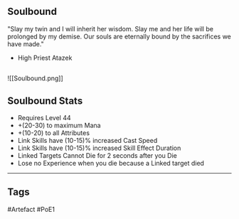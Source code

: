 ## Soulbound
"Slay my twin and I will inherit her wisdom.
Slay me and her life will be prolonged by my demise.
Our souls are eternally bound by the sacrifices we have made."
- High Priest Atazek
##
![[Soulbound.png]]
## Soulbound Stats
- Requires Level 44
- +(20-30) to maximum Mana
- +(10-20) to all Attributes
- Link Skills have (10-15)% increased Cast Speed
- Link Skills have (10-15)% increased Skill Effect Duration
- Linked Targets Cannot Die for 2 seconds after you Die
- Lose no Experience when you die because a Linked target died


---
## Tags
#Artefact
#PoE1